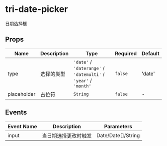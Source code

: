 # tri-date-picker

日期选择框

## Props

<!-- @vuese:tri-date-picker:props:start -->
|Name|Description|Type|Required|Default|
|---|---|---|---|---|
|type|选择的类型|`'date'` / `'daterange'` / `'datemulti'` / `'year'` / `'month'`|`false`|'date'|
|placeholder|占位符|`String`|`false`|-|

<!-- @vuese:tri-date-picker:props:end -->


## Events

<!-- @vuese:tri-date-picker:events:start -->
|Event Name|Description|Parameters|
|---|---|---|
|input|当日期选择更改时触发|Date/Date[]/String|

<!-- @vuese:tri-date-picker:events:end -->


